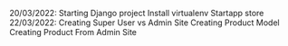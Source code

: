 20/03/2022: Starting Django project
			Install virtualenv
			Startapp store
22/03/2022: Creating Super User vs Admin Site
			Creating Product Model
			Creating Product From Admin Site

	